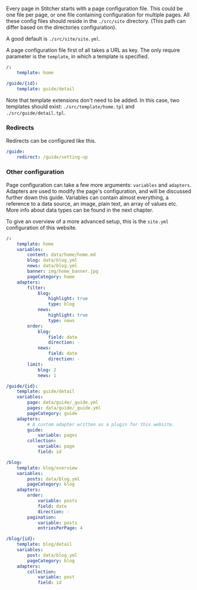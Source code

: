 Every page in Stitcher starts with a page configuration file. This could be one file per page, or one file containing 
 configuration for multiple pages. All these config files should reside in the `./src/site` directory. (This path can 
 differ based on the directories configuration).
 
A good default is `./src/site/site.yml`.

A page configuration file first of all takes a URL as key. The only require parameter is the `template`, in which a template
 is specified.

```yaml
/:
    template: home

/guide/{id}:
    template: guide/detail
```

Note that template extensions don't need to be added. In this case, two templates should exist: `./src/template/home.tpl`
 and `./src/guide/detail.tpl`.
 
### Redirects

Redirects can be configured like this.
 
```yaml
/guide:
    redirect: /guide/setting-up
```

### Other configuration

Page configuration can take a few more arguments: `variables` and `adapters`. Adapters are used to modify the page's 
 configuration, and will be discussed further down this guide. Variables can contain almost everything, a reference to a 
 data source, an image, plain text, an array of values etc. More info about data types can be found in the next chapter.
 
To give an overview of a more advanced setup, this is the `site.yml` configuration of this website.

```yaml
/:
    template: home
    variables:
        content: data/home/home.md
        blog: data/blog.yml
        news: data/blog.yml
        banner: img/home_banner.jpg
        pageCategory: home
    adapters:
        filter:
            blog:
                highlight: true
                type: blog
            news:
                highlight: true
                type: news
        order:
            blog:
                field: date
                direction: -
            news:
                field: date
                direction: -
        limit:
            blog: 2
            news: 1

/guide/{id}:
    template: guide/detail
    variables:
        page: data/guide/_guide.yml
        pages: data/guide/_guide.yml
        pageCategory: guide
    adapters:
        # A custom adapter written as a plugin for this website.
        guide:
            variable: pages
        collection:
            variable: page
            field: id

/blog:
    template: blog/overview
    variables:
        posts: data/blog.yml
        pageCategory: blog
    adapters:
        order:
            variable: posts
            field: date
            direction: -
        pagination:
            variable: posts
            entriesPerPage: 4

/blog/{id}:
    template: blog/detail
    variables:
        post: data/blog.yml
        pageCategory: blog
    adapters:
        collection:
            variable: post
            field: id
```
